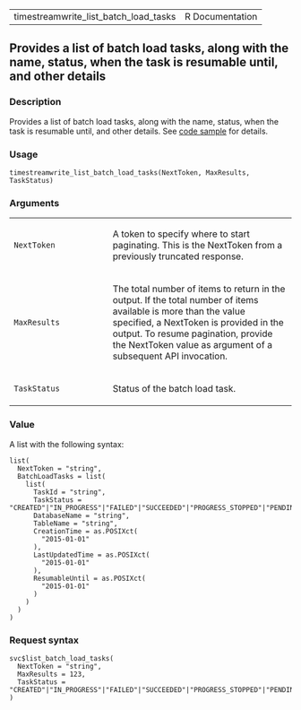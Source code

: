 <table style="width: 100%;">
<tbody>
<tr class="odd">
<td>timestreamwrite_list_batch_load_tasks</td>
<td style="text-align: right;">R Documentation</td>
</tr>
</tbody>
</table>

## Provides a list of batch load tasks, along with the name, status, when the task is resumable until, and other details

### Description

Provides a list of batch load tasks, along with the name, status, when
the task is resumable until, and other details. See [code
sample](https://docs.aws.amazon.com/timestream/latest/developerguide/code-samples.list-batch-load-tasks.html)
for details.

### Usage

    timestreamwrite_list_batch_load_tasks(NextToken, MaxResults, TaskStatus)

### Arguments

<table>
<colgroup>
<col style="width: 35%" />
<col style="width: 65%" />
</colgroup>
<tbody>
<tr class="odd">
<td><code
id="timestreamwrite_list_batch_load_tasks_:_NextToken">NextToken</code></td>
<td><p>A token to specify where to start paginating. This is the
NextToken from a previously truncated response.</p></td>
</tr>
<tr class="even">
<td><code
id="timestreamwrite_list_batch_load_tasks_:_MaxResults">MaxResults</code></td>
<td><p>The total number of items to return in the output. If the total
number of items available is more than the value specified, a NextToken
is provided in the output. To resume pagination, provide the NextToken
value as argument of a subsequent API invocation.</p></td>
</tr>
<tr class="odd">
<td><code
id="timestreamwrite_list_batch_load_tasks_:_TaskStatus">TaskStatus</code></td>
<td><p>Status of the batch load task.</p></td>
</tr>
</tbody>
</table>

### Value

A list with the following syntax:

    list(
      NextToken = "string",
      BatchLoadTasks = list(
        list(
          TaskId = "string",
          TaskStatus = "CREATED"|"IN_PROGRESS"|"FAILED"|"SUCCEEDED"|"PROGRESS_STOPPED"|"PENDING_RESUME",
          DatabaseName = "string",
          TableName = "string",
          CreationTime = as.POSIXct(
            "2015-01-01"
          ),
          LastUpdatedTime = as.POSIXct(
            "2015-01-01"
          ),
          ResumableUntil = as.POSIXct(
            "2015-01-01"
          )
        )
      )
    )

### Request syntax

    svc$list_batch_load_tasks(
      NextToken = "string",
      MaxResults = 123,
      TaskStatus = "CREATED"|"IN_PROGRESS"|"FAILED"|"SUCCEEDED"|"PROGRESS_STOPPED"|"PENDING_RESUME"
    )
